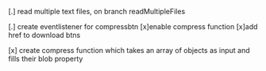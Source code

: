 [.] read multiple text files, on branch readMultipleFiles

[.] create eventlistener for compressbtn
    [x]enable compress function
    [x]add href to download btns

[x] create compress function which takes an array of objects as input and fills their blob property
